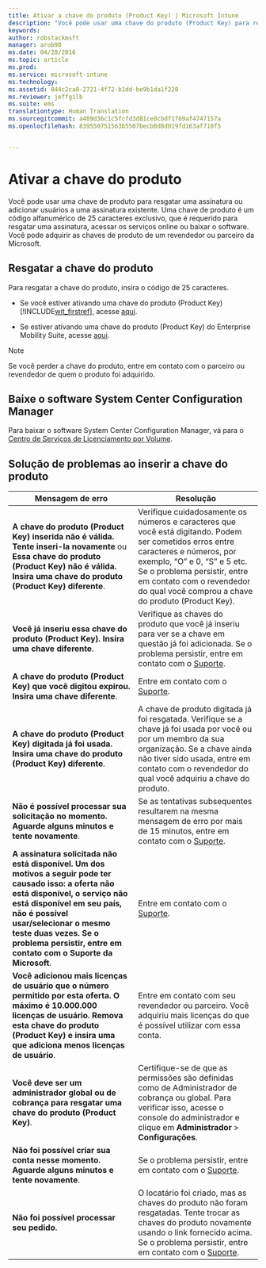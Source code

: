 ```yaml
---
title: Ativar a chave do produto (Product Key) | Microsoft Intune
description: "Você pode usar uma chave do produto (Product Key) para resgatar uma assinatura do Intune ou adicionar usuários a uma assinatura existente."
keywords: 
author: robstackmsft
manager: arob98
ms.date: 04/28/2016
ms.topic: article
ms.prod: 
ms.service: microsoft-intune
ms.technology: 
ms.assetid: 844c2ca8-2721-4f72-b1dd-be9b1da1f220
ms.reviewer: jeffgilb
ms.suite: ems
translationtype: Human Translation
ms.sourcegitcommit: a409d36c1c5fcfd3d81ce0cbdf1f69af4747157a
ms.openlocfilehash: 839550751563b5507becb0d8d019fd163af718f5


---
```


# Ativar a chave do produto
Você pode usar uma chave de produto para resgatar uma assinatura ou adicionar usuários a uma assinatura existente. Uma chave de produto é um código alfanumérico de 25 caracteres exclusivo, que é requerido para resgatar uma assinatura, acessar os serviços online ou baixar o software. Você pode adquirir as chaves de produto de um revendedor ou parceiro da Microsoft.

## Resgatar a chave do produto
Para resgatar a chave do produto, insira o código de 25 caracteres.

-   Se você estiver ativando uma chave do produto (Product Key) [!INCLUDE[wit_firstref](./includes/wit_firstref_md.md)], acesse [aqui](https://account.manage.microsoft.com/commerce/productkeystart.aspx).

-   Se estiver ativando uma chave do produto (Product Key) do Enterprise Mobility Suite, acesse [aqui](http://www.microsoft.com/ems/open).

> [!NOTE]
> Se você perder a chave do produto, entre em contato com o parceiro ou revendedor de quem o produto foi adquirido.

## Baixe o software System Center Configuration Manager
Para baixar o software System Center Configuration Manager, vá para o [Centro de Serviços de Licenciamento por Volume](http://go.microsoft.com/fwlink/?LinkID=232300).

## Solução de problemas ao inserir a chave do produto

|Mensagem de erro|Resolução|
|-----------------|--------------|
|**A chave do produto (Product Key) inserida não é válida. Tente inseri-la novamente** ou **Essa chave do produto (Product Key) não é válida. Insira uma chave do produto (Product Key) diferente**.|Verifique cuidadosamente os números e caracteres que você está digitando. Podem ser cometidos erros entre caracteres e números, por exemplo, “O” e 0, “S” e 5 etc. Se o problema persistir, entre em contato com o revendedor do qual você comprou a chave do produto (Product Key).|
|**Você já inseriu essa chave do produto (Product Key). Insira uma chave diferente**.|Verifique as chaves do produto que você já inseriu para ver se a chave em questão já foi adicionada. Se o problema persistir, entre em contato com o [Suporte](http://go.microsoft.com/fwlink/?LinkID=394189).|
|**A chave do produto (Product Key) que você digitou expirou. Insira uma chave diferente**.|Entre em contato com o [Suporte](http://go.microsoft.com/fwlink/?LinkID=394189).|
|**A chave do produto (Product Key) digitada já foi usada. Insira uma chave do produto (Product Key) diferente**.|A chave de produto digitada já foi resgatada. Verifique se a chave já foi usada por você ou por um membro da sua organização. Se a chave ainda não tiver sido usada, entre em contato com o revendedor do qual você adquiriu a chave do produto.|
|**Não é possível processar sua solicitação no momento. Aguarde alguns minutos e tente novamente**.|Se as tentativas subsequentes resultarem na mesma mensagem de erro por mais de 15 minutos, entre em contato com o [Suporte](http://go.microsoft.com/fwlink/?LinkID=394189).|
|**A assinatura solicitada não está disponível. Um dos motivos a seguir pode ter causado isso: a oferta não está disponível, o serviço não está disponível em seu país, não é possível usar/selecionar o mesmo teste duas vezes. Se o problema persistir, entre em contato com o Suporte da Microsoft**.|Entre em contato com o [Suporte](http://go.microsoft.com/fwlink/?LinkID=394189).|
|**Você adicionou mais licenças de usuário que o número permitido por esta oferta. O máximo é 10.000.000 licenças de usuário. Remova esta chave do produto (Product Key) e insira uma que adiciona menos licenças de usuário**.|Entre em contato com seu revendedor ou parceiro. Você adquiriu mais licenças do que é possível utilizar com essa conta.|
|**Você deve ser um administrador global ou de cobrança para resgatar uma chave do produto (Product Key)**.|Certifique-se de que as permissões são definidas como de Administrador de cobrança ou global. Para verificar isso, acesse o console do administrador e clique em **Administrador** &gt; **Configurações**.|
|**Não foi possível criar sua conta nesse momento. Aguarde alguns minutos e tente novamente**.|Se o problema persistir, entre em contato com o [Suporte](http://go.microsoft.com/fwlink/?LinkID=394189).|
|**Não foi possível processar seu pedido**.|O locatário foi criado, mas as chaves do produto não foram resgatadas. Tente trocar as chaves do produto novamente usando o link fornecido acima. Se o problema persistir, entre em contato com o [Suporte](http://go.microsoft.com/fwlink/?LinkID=394189).|



<!--HONumber=Jul16_HO3-->



